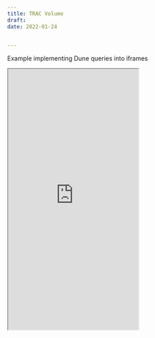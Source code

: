 ```yaml
---
title: TRAC Volume
draft: 
date: 2022-01-24


---
```

Example implementing Dune queries into iframes

<iframe height="600"
src="https://dune.xyz/embeds/355871/693028/cc1a3c3a-17fc-417c-a410-5b18fa5b1b97?ISO-date-min=2021-12-01">
</iframe>

